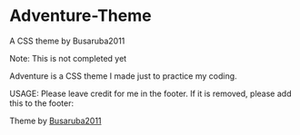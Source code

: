# Adventure-Theme
A CSS theme by Busaruba2011

Note: This is not completed yet

Adventure is a CSS theme I made just to practice my coding.

USAGE:
Please leave credit for me in the footer. If it is removed, please add this to the footer:


Theme by <a href="https://busaruba2011.github.io">Busaruba2011</a>
